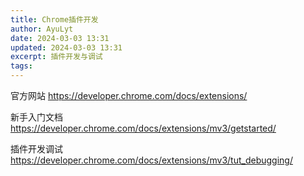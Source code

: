 ```yaml
---
title: Chrome插件开发
author: AyuLyt
date: 2024-03-03 13:31
updated: 2024-03-03 13:31
excerpt: 插件开发与调试
tags:
---
```

官方网站 https://developer.chrome.com/docs/extensions/

新手入门文档 https://developer.chrome.com/docs/extensions/mv3/getstarted/

插件开发调试 https://developer.chrome.com/docs/extensions/mv3/tut_debugging/

